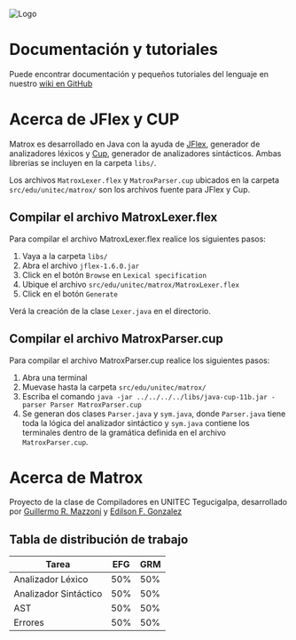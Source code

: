 ![Logo](http://res.cloudinary.com/dodpsiyv0/image/upload/c_scale,w_250/v1424639316/matrox-hd_tnwkun.png)

# Documentación y tutoriales
Puede encontrar documentación y pequeños tutoriales del lenguaje en nuestro [wiki en GitHub](https://github.com/efgm1024/MatroxCompiler/wiki)

# Acerca de JFlex y CUP
Matrox es desarrollado en Java con la ayuda de [JFlex](http://jflex.de/), generador de analizadores léxicos y [Cup](http://www2.cs.tum.edu/projects/cup/), generador de analizadores sintácticos. Ambas librerias se incluyen en la carpeta `libs/`.

Los archivos `MatroxLexer.flex` y `MatroxParser.cup` ubicados en la carpeta `src/edu/unitec/matrox/` son los archivos fuente para JFlex y Cup.

## Compilar el archivo MatroxLexer.flex

Para compilar el archivo MatroxLexer.flex realice los siguientes pasos:
  1. Vaya a la carpeta `libs/`
  2. Abra el archivo `jflex-1.6.0.jar`
  3. Click en el botón `Browse` en `Lexical specification`
  4. Ubique el archivo `src/edu/unitec/matrox/MatroxLexer.flex`
  5. Click en el botón `Generate`

Verá la creación de la clase `Lexer.java` en el directorio.

## Compilar el archivo MatroxParser.cup

Para compilar el archivo MatroxParser.cup realice los siguientes pasos:
  1. Abra una terminal
  2. Muevase hasta la carpeta `src/edu/unitec/matrox/`
  3. Escriba el comando `java -jar ../../../../libs/java-cup-11b.jar -parser Parser MatroxParser.cup`
  4. Se generan dos clases `Parser.java` y `sym.java`, donde `Parser.java` tiene toda la lógica del analizador sintáctico y `sym.java` contiene los terminales dentro de la gramática definida en el archivo `MatroxParser.cup`.

# Acerca de Matrox
Proyecto de la clase de Compiladores en UNITEC Tegucigalpa, desarrollado por [Guillermo R. Mazzoni](https://github.com/Mazzonig) y [Edilson F. Gonzalez](https://github.com/efgm1024)

## Tabla de distribución de trabajo
Tarea   | EFG   | GRM
---     | ---   | ---
Analizador Léxico | 50% | 50%
Analizador Sintáctico | 50% | 50%
AST | 50% | 50%
Errores | 50% | 50%
